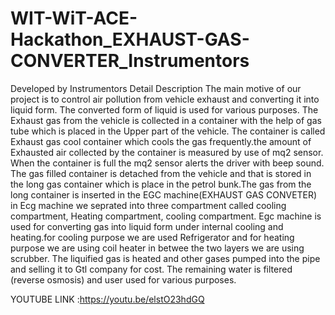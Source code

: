 # WIT-WiT-ACE-Hackathon_EXHAUST-GAS-CONVERTER_Instrumentors
Developed by Instrumentors
Detail Description
The main motive of our project is to control air pollution from vehicle exhaust and  converting  it into liquid form. The converted form of liquid is used for various purposes.
The Exhaust gas from the vehicle is collected in a container with the help of gas tube which is placed in the Upper part of the vehicle. 
The container is called Exhaust gas cool container which cools the gas frequently.the amount of Exhausted air collected by the container is measured by use of mq2 sensor. When the container is full the mq2 sensor alerts the driver with beep sound. 
The gas filled container is detached from the vehicle and that is stored in the long gas container which is place in the petrol bunk.The gas from the long container is inserted in the EGC machine(EXHAUST GAS CONVETER) in Ecg machine we seprated into three compartment called cooling compartment, Heating compartment, cooling compartment.
Egc machine is used for converting  gas into liquid form under internal cooling and heating.for cooling purpose we are used Refrigerator and for heating purpose we are using coil heater in betwee the two layers we are using scrubber.
The liquified gas is heated and other gases pumped into the pipe and selling it to Gtl company for cost. The remaining water is filtered (reverse osmosis) and user used for various purposes.


YOUTUBE LINK :https://youtu.be/elstO23hdGQ
